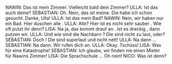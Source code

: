 NAWIN:
Das ist mein Zimmer. Vielleicht bald dein Zimmer?
ULLA:
Ist das auch deine?
SEBASTIAN:
Oh. Nein, das ist meine. Die habe ich schon gesucht. Danke, Ulla!
ULLA:
Ist das mein Bad?
NAWIN:
Nein, wir haben nur ein Bad. Hier duschen alle .
ULLA:
Alle? Hier ist es nicht sehr sauber . Wie oft putzt ihr denn?
LISA:
Na ja, das kommt drauf an . Ist es dreckig , dann putzen wir.
ULLA:
Und wie sind die Nachbarn ? Die sind nicht zu laut, oder?
SEBASTIAN:
Doch ! Die sind superlaut und nicht nett!
ULLA:
Na dann …
SEBASTIAN:
Na dann. Wir rufen dich an.
ULLA:
Okay. Tschüss!
LISA:
Was für eine Katastrophe!
SEBASTIAN:
Ich glaube, wir finden nie einen Mieter für Nawins Zimmer!
LISA:
Die Sprachschule … Oh nein!
NICO:
Was ist denn?

